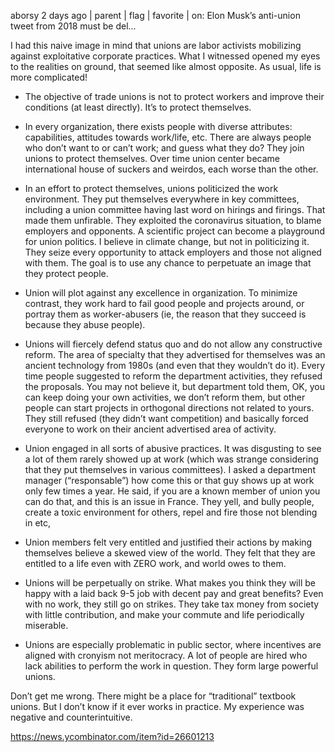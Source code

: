 aborsy 2 days ago | parent | flag | favorite | on: Elon Musk’s anti-union tweet from 2018 must be del...

I had this naive image in mind that unions are labor activists mobilizing against exploitative corporate practices. What I witnessed opened my eyes to the realities on ground, that seemed like almost opposite. As usual, life is more complicated!

- The objective of trade unions is not to protect workers and improve their conditions (at least directly). It’s to protect themselves.

- In every organization, there exists people with diverse attributes: capabilities, attitudes towards work/life, etc. There are always people who don’t want to or can’t work; and guess what they do? They join unions to protect themselves. Over time union center became international house of suckers and weirdos, each worse than the other.

- In an effort to protect themselves, unions politicized the work environment. They put themselves everywhere in key committees, including a union committee having last word on hirings and firings. That made them unfirable. They exploited the coronavirus situation, to blame employers and opponents. A scientific project can become a playground for union politics. I believe in climate change, but not in politicizing it. They seize every opportunity to attack employers and those not aligned with them. The goal is to use any chance to perpetuate an image that they protect people.

- Union will plot against any excellence in organization. To minimize contrast, they work hard to fail good people and projects around, or portray them as worker-abusers (ie, the reason that they succeed is because they abuse people).

- Unions will fiercely defend status quo and do not allow any constructive reform. The area of specialty that they advertised for themselves was an ancient technology from 1980s (and even that they wouldn’t do it). Every time people suggested to reform the department activities, they refused the proposals. You may not believe it, but department told them, OK, you can keep doing your own activities, we don’t reform them, but other people can start projects in orthogonal directions not related to yours. They still refused (they didn’t want competition) and basically forced everyone to work on their ancient advertised area of activity.

- Union engaged in all sorts of abusive practices. It was disgusting to see a lot of them rarely showed up at work (which was strange considering that they put themselves in various committees). I asked a department manager (“responsable”) how come this or that guy shows up at work only few times a year. He said, if you are a known member of union you can do that, and this is an issue in France. They yell, and bully people, create a toxic environment for others, repel and fire those not blending in etc,

- Union members felt very entitled and justified their actions by making themselves believe a skewed view of the world. They felt that they are entitled to a life even with ZERO work, and world owes to them.

- Unions will be perpetually on strike. What makes you think they will be happy with a laid back 9-5 job with decent pay and great benefits? Even with no work, they still go on strikes. They take tax money from society with little contribution, and make your commute and life periodically miserable.

- Unions are especially problematic in public sector, where incentives are aligned with cronyism not meritocracy. A lot of people are hired who lack abilities to perform the work in question. They form large powerful unions.

Don’t get me wrong. There might be a place for “traditional” textbook unions. But I don’t know if it ever works in practice. My experience was negative and counterintuitive.

https://news.ycombinator.com/item?id=26601213
